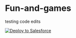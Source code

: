 # Fun-and-games
testing code edits

<a href="https://githubsfdeploy.herokuapp.com?owner=BeccaMorgan&repo=monkeyfufu/plex">
  <img alt="Deploy to Salesforce"
       src="https://raw.githubusercontent.com/afawcett/githubsfdeploy/master/deploy.png">
</a>
